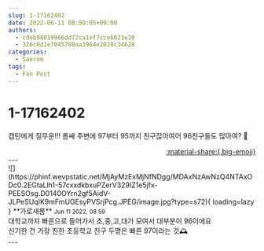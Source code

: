 ```yaml
---
slug: 1-17162402
date: 2022-06-11 08:50:05+09:00
authors:
  - cdeb98039986dd72ca1ef7cce6023e20
  - 326c0d1e7045798aa3964e2028c34628
categories:
  - Saerom
tags:
  - Fan Post
---
```


# 1-17162402

<div class="post-container" markdown="1">
<div class="content-container md-sidebar__scrollwrap" markdown="1">

캡틴에게 질무운!!! 롬쌔 주변에 97부터 95까지 친구잖아여어 96친구들도 많아여? 🤩

</div>
</div>

<div style="text-align: right;" markdown="1">
<a href="https://weverse.io/fromis9/fanpost/1-17162402" style="text-align: right;">:material-share:{.big-emoji}</a>
</div>
---

<div class="comments-container md-sidebar__scrollwrap" markdown="1">
<div class="comment" markdown="1">
<div class='id-container' markdown="1">
![](https://phinf.wevpstatic.net/MjAyMzExMjNfNDgg/MDAxNzAwNzQ4NTAxODc0.2EGtaLlh1-57cxxdkbxuPZerV329IZ1e5jfx-PEESOsg.D0140OYrn2gf5AidV-JLPeSUqIK9mFmUGEsyPVSrjPcg.JPEG/image.jpg?type=s72){ loading=lazy }
**<span class="artist">가로새롬</span>** <small>Jun 11 2022, 08:59</small><br>
</div>
<div class='comment-body' markdown="1">
대학교까지 빠른으로 들어가서 초,중,고,대가 모여서 대부분이 96이에요 <br>신기한 건 가장 친한 초등학교 친구 두명은 빠른 97이라는 것🕰
</div>
</div>
</div>
---
